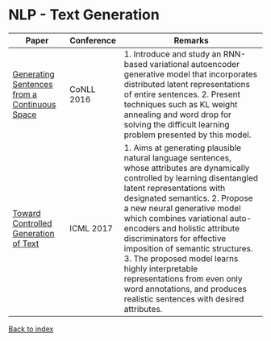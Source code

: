 # NLP - Text Generation
|Paper|Conference|Remarks
|--|--|--|
|[Generating Sentences from a Continuous Space](http://www.aclweb.org/anthology/K16-1002)|CoNLL 2016|1. Introduce and study an RNN-based variational autoencoder generative model that incorporates distributed latent representations of entire sentences. 2. Present techniques such as KL weight annealing and word drop for solving the difficult learning problem presented by this model.|
|[Toward Controlled Generation of Text](https://arxiv.org/pdf/1703.00955)|ICML 2017|1. Aims at generating plausible natural language sentences, whose attributes are dynamically controlled by learning disentangled latent representations with designated semantics. 2. Propose a new neural generative model which combines variational auto-encoders and holistic attribute discriminators for effective imposition of semantic structures. 3. The proposed model learns highly interpretable representations from even only word annotations, and produces realistic sentences with desired attributes.|


[Back to index](../README.md)
<!--stackedit_data:
eyJoaXN0b3J5IjpbLTE3MjQxMzAzODgsODY3NDczNzIxXX0=
-->